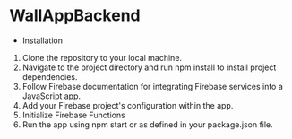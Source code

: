 # WallAppBackend


- Installation
1. Clone the repository to your local machine.
2. Navigate to the project directory and run npm install to install project dependencies.
3. Follow Firebase documentation for integrating Firebase services into a JavaScript app.
4. Add your Firebase project's configuration within the app.
5. Initialize Firebase Functions
6. Run the app using npm start or as defined in your package.json file.
